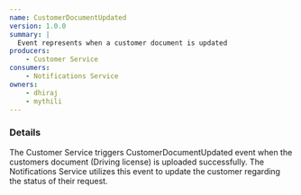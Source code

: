 ```yaml
---
name: CustomerDocumentUpdated
version: 1.0.0
summary: |
  Event represents when a customer document is updated
producers:
    - Customer Service
consumers:
    - Notifications Service
owners:
    - dhiraj
    - mythili
---
```


### Details

The Customer Service triggers CustomerDocumentUpdated event when the customers document (Driving license) is uploaded successfully. The Notifications Service utilizes this event to update the customer regarding the status of their request.

<NodeGraph title="Consumer / Producer Diagram" />

<Schema />